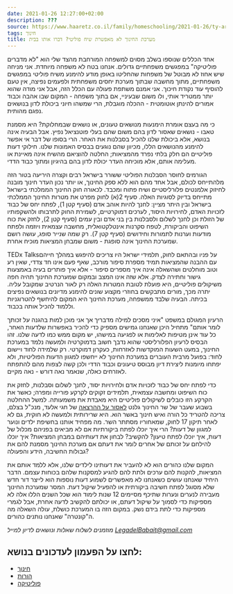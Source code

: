 ```yaml
---
date: 2021-01-26 12:27:00+02:00
description: ???
source: https://www.haaretz.co.il/family/homeschooling/2021-01-26/ty-article/.premium/0000017f-f8e9-ddde-abff-fcedefa10000
tags: חינוך
title: מערכת החינוך לא מאפשרת שיח פוליטי? דברו אותו בבית
---
```


אחד הכללים שנוספו בשלב מסוים למשפחה המורחבת מהצד שלי הוא "לא מדברים פוליטיקה" במפגשים משפחתיים גדולים. אנחנו בטח לא משפחה מיוחדת. אני מניחה שיש אחוז לא מבוטל של משפחות שהחליטו באופן מודע להימנע משיח פוליטי במפגשים משפחתיים, מתוך מחשבה שבתוך מערכת יחסים משפחתית ולפעמים נפיצה, אין טעם להוסיף עוד נקודת חיכוך. אני אמנם משתפת פעולה עם הכלל הזה, אבל אני מודה שהוא יותר ממטריד אותי, ולו משום שבעיניי, אם בתוך משפחה - המקום שבו אהבה וכבוד אמורים להינתן אוטומטית - ההכלה מוגבלת, הרי שמשהו חיוני ביכולת לדון בנושאים נפגם מהותית. 

כי מה בעצם אומרת הימנעות מנושאים טעונים, או נושאים שבמחלוקת? היא מסמנת טאבו - נושאים שאסור לדון בהם משום שהם בעלי פוטנציאל נפיץ. אבל הבעיה אינה בנושא, אלא ביכולת שלנו להכיל בסבלנות את האחר. הרי בסופו של דבר אי אפשר להימנע מהנושאים הללו, מכיוון שהם נוגעים בבסיס האמונות שלנו. חילוקי דעות פוליטיים הם חלק בלתי נפרד מהמציאות; החלטה להוציאם מהשיח אינה מאיינת או מעלימה אותם, אלא מוכיחה העדר יכולת לדון בהם בהיגיון ומתוך כבוד הדדי. 

הגורמים לחוסר הסבלנות הפוליטי ששורר בישראל רבים וקצרה היריעה בטור הזה מלהתייחס לכולם, אבל אחד מהם הוא ללא ספק החינוך, או יותר נכון העדר חינוך מובנה לחיזוק אלמנטים פלורליסטיים ושיח פתוח ומכבד. לכאורה חוק החינוך הממלכתי בישראל מתייחס בדיוק לסוגיות האלה. סעיף 2(א) לחוק מפרט את מטרות החינוך הממלכתי בישראל ובין היתר מציין: לחנך להיות אוהב אדם (סעיף קטן 1), לפתח יחס של כבוד לזכויות האדם, לחירויות היסוד, לערכים דמוקרטיים, לשמירת החוק לתרבותו ולהשקפותיו של הזולת וכן לחנך לשלום ולסבלנות בין בני אדם ובין עמים (סעיף קטן 2), לחזק את כוח השיפוט והביקורת, לטפח סקרנות אינטלקטואלית, מחשבה עצמאית ויוזמה ולפתח מודעות וערנות לתמורות וחידושים (סעיף קטן 7). רק שמה שנייר סופג, עושה רושם שמערכת החינוך אינה סופגת - משום שמבחן המציאות מוכיח אחרת. 

TEDx Talksעל פניו ובהתאם לחוק, תלמידי ישראל היו צריכים להיפגש במהלך חייהם עם ההבנה שהמציאות תמיד מספרת סיפור מורכב, שאף פעם אינו חד צדדי, שאין רע וטוב מוחלטים ושהשאלה אינה איך מספרים סיפור - אלא איך פותרים בעיה באמצעות גישור וחתירה לצדק. אלא שזה אינו המצב ובמקום שמערכת החינוך תהיה חפה משיקולים פוליטיים, היא פועלת לטובת המטרות האלה רק לאור הנרטיב שמקובל עליה. יתרה מכך, מורים מתבקשים בחוזרי מקצוע שונים להימנע מדיונים בנושאים נפיצים בכיתה. הבעיה שלבד ממשפחה, מערכת החינוך היא המקום להיחשף להטרוגניות וללמוד להכיל אותה בכבוד. 

הרעיון המגולם במשפט "איני מסכים למילה מדבריך אך אני מוכן למות בהגנה על זכותך לומר אותם" מתחיל היכן שאנחנו גמישים מספיק כדי להכיר באפשרות שלדעות האחר, כל עוד אינן מטיפות לאלימות או לפגיעה במישהו, יש מקום ממש כמו לדעה שלנו. זהו הבסיס לרעיון הפלורליסטי שהוא נדבך חשוב בדמוקרטיה ולמעשה נלמד במערכת החינוך, במעט השעות המוקדשות לאזרחות, כעקרון דמוקרטי. רק שלמידה לחוד ויישום לחוד: בפועל מרבית העוברים במערכת החינוך לא ייחשפו למגוון הדעות הפוליטיות, ולא יפתחו מיומנות ליצירת דיון מבוסס טיעונים וכבוד הדדי ולכן קשה לצפות מהם להתפתח לאזרחים כאלה, שנאמר נאה דורש - נאה מקיים. 

כדי לפתח יחס של כבוד לזכויות אדם ולחירויות יסוד, לחנך לשלום וסבלנות, לחזק את כוח השיפוט ומחשבה עצמאית, תלמידים זקוקים לקרקע פורייה ומפרה; כאשר את הקרקע הזו כובלים לשיקולים פוליטיים היא מאבדת את משמעותה. למשל ההחלטה בשבוע שעבר של שר החינוך גלנט [לאסור על ההרצאה](/news/education/2021-01-20/ty-article/.premium/0000017f-eb69-ddba-a37f-eb6ff0660000) של חגי אלעד, מנכ"ל בצלם, צריכה להטריד כל הורה ואיש חינוך באשר הוא. היא שרירותית ולמעשה לא חוקית, גם לא לאחר תיקון 17 לחוק, שמאחוריו מסתתר השר. מה מפחיד אותנו בחשיפת ילדים ונוער למגוון של דעות? הרי איך יוכלו לפתח ביקורתיות אם לא מביאים בפניהם מכלול של דעות, איך יוכלו לפתח טיעון? להקשיב? לבחון את דעותיהם במבחן המציאות? איך יוכלו להילחם על זכותם של אחרים לומר את דעתם אם מערכת החינוך מסמנת להם את גבולות החשיבה, הידע והפעולה? 

המקום שלנו כהורים הוא לא להעביר את דעותינו לילדים שלנו, אלא ללמד אותם את המציאות, להקנות להם ערכים ולתת להם להגיע למסקנות שלהם בכוחות עצמם. הדבר היחיד שאנחנו עושים כשאנחנו לא מאפשרים לשמוע דעות נוספות הוא לייצר דור חדש שלא מסוגל לפתח חשיבה ביקורתית או להפעיל שיקול דעת. המסר שמערכת החינוך מעבירה לנערים ונערות שתיכף מסיימים 12 שנות לימוד הוא שכל השנים הללו אלה לא מספיקות כדי לסמוך על שיקול דעתם, או יכולתם להקשיב לדעה אחרת, אבל לגמרי מספיקות כדי לתת בידם נשק. במקום הזה בו המערכת כושלת, עולה השאלה מה ה"קונטרה" שאנחנו נותנים כהורים. 

*מוזמנים לשלוח שאלות ונושאים לדיון למייל [LegadelBabait@gmail.com](mailto:LegadelBabait@gmail.com)*

לחצו על הפעמון לעדכונים בנושא:
------------------------------

* [חינוך](https://www.themarker.com/ty-tag/0000017f-da2f-d494-a17f-de2f87270000)
* [הורות](/ty-tag/parenthood-0000017f-da26-d938-a17f-fe2ebef50000)
* [פוליטיקה](https://www.themarker.com/ty-tag/0000017f-da56-d432-a77f-df5fb6bd0000)